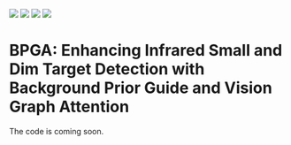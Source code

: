 ![](https://img.shields.io/badge/Python-red)
![](https://img.shields.io/badge/SAM-brightgreen)
![](https://img.shields.io/badge/Self_Attention-green)
![](https://img.shields.io/badge/Infrared_Small_Dim_Target_Detection-yellow)

# BPGA: Enhancing Infrared Small and Dim Target Detection with Background Prior Guide and Vision Graph Attention

The code is coming soon.

